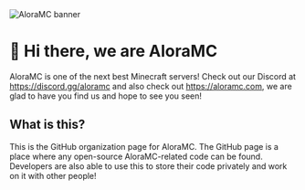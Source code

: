 <img src="https://s3.zyztem.xyz/aloramc/assets/logos/alorafull.png" alt="AloraMC banner">

# 🙋‍ Hi there, we are AloraMC
AloraMC is one of the next best Minecraft servers! Check out our Discord at https://discord.gg/aloramc and also check out https://aloramc.com, we are glad to have you find us and hope to see you seen!
## What is this?
This is the GitHub organization page for AloraMC. The GitHub page is a place where any open-source AloraMC-related code can be found. Developers are also able to use this to store their code privately and work on it with other people!
<!--

**Here are some ideas to get you started:**

🙋‍♀️ A short introduction - what is your organization all about?
🌈 Contribution guidelines - how can the community get involved?
👩‍💻 Useful resources - where can the community find your docs? Is there anything else the community should know?
🍿 Fun facts - what does your team eat for breakfast?
🧙 Remember, you can do mighty things with the power of [Markdown](https://docs.github.com/github/writing-on-github/getting-started-with-writing-and-formatting-on-github/basic-writing-and-formatting-syntax)
-->
